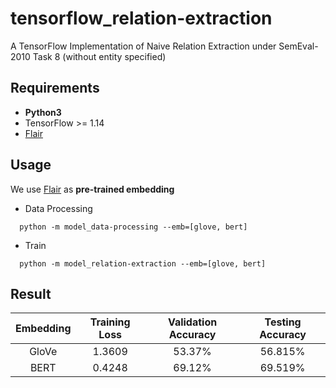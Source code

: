 # tensorflow_relation-extraction
A TensorFlow Implementation of Naive Relation Extraction under SemEval-2010 Task 8 (without entity specified)

## Requirements
+ **Python3**
+ TensorFlow >= 1.14
+ [Flair](https://github.com/zalandoresearch/flair)

## Usage
We use [Flair](https://github.com/zalandoresearch/flair) as **pre-trained embedding**

+ Data Processing
```
  python -m model_data-processing --emb=[glove, bert]
```

+ Train
```
  python -m model_relation-extraction --emb=[glove, bert]
```

## Result
| Embedding | Training Loss | Validation Accuracy | Testing Accuracy |
| :-: | :-: | :-: | :-: | 
| GloVe | 1.3609 | 53.37% | 56.815% | 
| BERT | 0.4248 | 69.12% | 69.519% |
